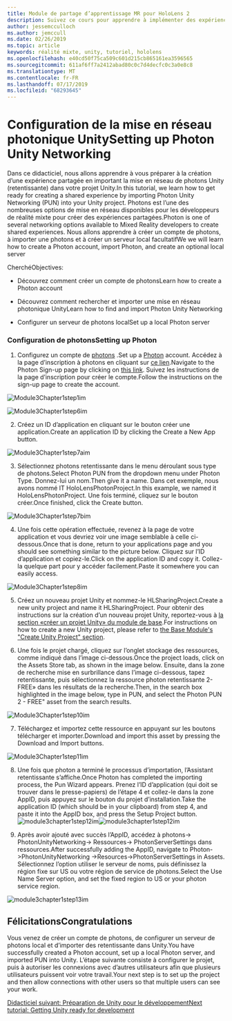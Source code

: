 ```yaml
---
title: Module de partage d’apprentissage MR pour HoloLens 2
description: Suivez ce cours pour apprendre à implémenter des expériences partagées multi-utilisateur dans une application HoloLens 2.
author: jessemcculloch
ms.author: jemccull
ms.date: 02/26/2019
ms.topic: article
keywords: réalité mixte, unity, tutoriel, hololens
ms.openlocfilehash: e40cd50f75ca509c601d215cb865161ea3596565
ms.sourcegitcommit: 611af6ff7a2412abad80c0c7d4decfc0c3a0e8c8
ms.translationtype: MT
ms.contentlocale: fr-FR
ms.lasthandoff: 07/17/2019
ms.locfileid: "68293645"
---
```

#  <a name="setting-up-photon-unity-networking"></a><span data-ttu-id="7d6cc-104">Configuration de la mise en réseau photonique Unity</span><span class="sxs-lookup"><span data-stu-id="7d6cc-104">Setting up Photon Unity Networking</span></span>

<span data-ttu-id="7d6cc-105">Dans ce didacticiel, nous allons apprendre à vous préparer à la création d’une expérience partagée en important la mise en réseau de photons Unity (retentissante) dans votre projet Unity.</span><span class="sxs-lookup"><span data-stu-id="7d6cc-105">In this tutorial, we learn how to get ready for creating a shared experience by importing Photon Unity Networking (PUN) into your Unity project.</span></span> <span data-ttu-id="7d6cc-106">Photons est l’une des nombreuses options de mise en réseau disponibles pour les développeurs de réalité mixte pour créer des expériences partagées.</span><span class="sxs-lookup"><span data-stu-id="7d6cc-106">Photon is one of several networking options available to Mixed Reality developers to create shared experiences.</span></span> <span data-ttu-id="7d6cc-107">Nous allons apprendre à créer un compte de photons, à importer une photons et à créer un serveur local facultatif</span><span class="sxs-lookup"><span data-stu-id="7d6cc-107">We we will learn how to create a Photon account, import Photon, and create an optional local server</span></span>

<span data-ttu-id="7d6cc-108">Cherché</span><span class="sxs-lookup"><span data-stu-id="7d6cc-108">Objectives:</span></span>

* <span data-ttu-id="7d6cc-109">Découvrez comment créer un compte de photons</span><span class="sxs-lookup"><span data-stu-id="7d6cc-109">Learn how to create a Photon account</span></span>

* <span data-ttu-id="7d6cc-110">Découvrez comment rechercher et importer une mise en réseau photonique Unity</span><span class="sxs-lookup"><span data-stu-id="7d6cc-110">Learn how to find and import Photon Unity Networking</span></span>

* <span data-ttu-id="7d6cc-111">Configurer un serveur de photons local</span><span class="sxs-lookup"><span data-stu-id="7d6cc-111">Set up a local Photon server</span></span>

  

### <a name="setting-up-photon"></a><span data-ttu-id="7d6cc-112">Configuration de photons</span><span class="sxs-lookup"><span data-stu-id="7d6cc-112">Setting up Photon</span></span>

1. <span data-ttu-id="7d6cc-113">Configurez un compte de [photons](https://dashboard.photonengine.com/en-US/Account/SignUp) .</span><span class="sxs-lookup"><span data-stu-id="7d6cc-113">Set up a [Photon](https://dashboard.photonengine.com/en-US/Account/SignUp) account.</span></span> <span data-ttu-id="7d6cc-114">Accédez à la page d’inscription à photons en cliquant sur [ce lien](https://dashboard.photonengine.com/en-US/Account/SignUp).</span><span class="sxs-lookup"><span data-stu-id="7d6cc-114">Navigate to the Photon Sign-up page by clicking on [this link](https://dashboard.photonengine.com/en-US/Account/SignUp).</span></span> <span data-ttu-id="7d6cc-115">Suivez les instructions de la page d’inscription pour créer le compte.</span><span class="sxs-lookup"><span data-stu-id="7d6cc-115">Follow the instructions on the sign-up page to create the account.</span></span> 
   

![Module3Chapter1step1im](images/module3chapter1step1im.PNG)

![Module3Chapter1step6im](images/module3chapter1step6im.PNG)

2. <span data-ttu-id="7d6cc-118">Créez un ID d’application en cliquant sur le bouton créer une application.</span><span class="sxs-lookup"><span data-stu-id="7d6cc-118">Create an application ID by clicking the Create a New App button.</span></span>

![Module3Chapter1step7aim](images/module3chapter1step7aim.PNG)

3. <span data-ttu-id="7d6cc-120">Sélectionnez photons retentissante dans le menu déroulant sous type de photons.</span><span class="sxs-lookup"><span data-stu-id="7d6cc-120">Select Photon PUN from the dropdown menu under Photon Type.</span></span> <span data-ttu-id="7d6cc-121">Donnez-lui un nom.</span><span class="sxs-lookup"><span data-stu-id="7d6cc-121">Then give it a name.</span></span> <span data-ttu-id="7d6cc-122">Dans cet exemple, nous avons nommé IT HoloLensPhotonProject.</span><span class="sxs-lookup"><span data-stu-id="7d6cc-122">In this example, we named it HoloLensPhotonProject.</span></span> <span data-ttu-id="7d6cc-123">Une fois terminé, cliquez sur le bouton créer.</span><span class="sxs-lookup"><span data-stu-id="7d6cc-123">Once finished, click the Create button.</span></span>

![Module3Chapter1step7bim](images/module3chapter1step7bim.PNG)

4. <span data-ttu-id="7d6cc-125">Une fois cette opération effectuée, revenez à la page de votre application et vous devriez voir une image semblable à celle ci-dessous.</span><span class="sxs-lookup"><span data-stu-id="7d6cc-125">Once that is done, return to your applications page and you should see something similar to the picture below.</span></span> <span data-ttu-id="7d6cc-126">Cliquez sur l’ID d’application et copiez-le.</span><span class="sxs-lookup"><span data-stu-id="7d6cc-126">Click on the application ID and copy it.</span></span> <span data-ttu-id="7d6cc-127">Collez-la quelque part pour y accéder facilement.</span><span class="sxs-lookup"><span data-stu-id="7d6cc-127">Paste it somewhere you can easily access.</span></span>  

![Module3Chapter1step8im](images/module3chapter1step8im.PNG)

5. <span data-ttu-id="7d6cc-129">Créez un nouveau projet Unity et nommez-le HLSharingProject.</span><span class="sxs-lookup"><span data-stu-id="7d6cc-129">Create a new unity project and name it HLSharingProject.</span></span> <span data-ttu-id="7d6cc-130">Pour obtenir des instructions sur la création d’un nouveau projet Unity, reportez-vous à [la section «créer un projet Unity» du module de base](https://docs.microsoft.com/en-us/windows/mixed-reality/mrlearning-base-ch1#create-new-unity-project).</span><span class="sxs-lookup"><span data-stu-id="7d6cc-130">For instructions on how to create a new Unity project, please refer to [the Base Module's "Create Unity Project" section](https://docs.microsoft.com/en-us/windows/mixed-reality/mrlearning-base-ch1#create-new-unity-project).</span></span> 

6. <span data-ttu-id="7d6cc-131">Une fois le projet chargé, cliquez sur l’onglet stockage des ressources, comme indiqué dans l’image ci-dessous.</span><span class="sxs-lookup"><span data-stu-id="7d6cc-131">Once the project loads, click on the Assets Store tab, as shown in the image below.</span></span> <span data-ttu-id="7d6cc-132">Ensuite, dans la zone de recherche mise en surbrillance dans l’image ci-dessous, tapez retentissante, puis sélectionnez la ressource photon retentissante 2-FREE» dans les résultats de la recherche.</span><span class="sxs-lookup"><span data-stu-id="7d6cc-132">Then, in the search box highlighted in the image below, type in PUN, and select the Photon PUN 2 - FREE" asset from the search results.</span></span> 

![Module3Chapter1step10im](images/module3chapter1step10im.PNG)

7. <span data-ttu-id="7d6cc-134">Téléchargez et importez cette ressource en appuyant sur les boutons télécharger et importer.</span><span class="sxs-lookup"><span data-stu-id="7d6cc-134">Download and import this asset by pressing the Download and Import buttons.</span></span>

![Module3Chapter1step11im](images/module3chapter1step11im.PNG)

8. <span data-ttu-id="7d6cc-136">Une fois que photon a terminé le processus d’importation, l’Assistant retentissante s’affiche.</span><span class="sxs-lookup"><span data-stu-id="7d6cc-136">Once Photon has completed the importing process, the Pun Wizard appears.</span></span> <span data-ttu-id="7d6cc-137">Prenez l’ID d’application (qui doit se trouver dans le presse-papiers) de l’étape 4 et collez-le dans la zone AppID, puis appuyez sur le bouton du projet d’installation.</span><span class="sxs-lookup"><span data-stu-id="7d6cc-137">Take the application ID (which should be in your clipboard) from step 4, and paste it into the AppID box, and press the Setup Project button.</span></span> 
<span data-ttu-id="7d6cc-138">![module3chapter1step12im](images/module3chapter1step12im.PNG)</span><span class="sxs-lookup"><span data-stu-id="7d6cc-138">![module3chapter1step12im](images/module3chapter1step12im.PNG)</span></span>

9. <span data-ttu-id="7d6cc-139">Après avoir ajouté avec succès l’AppID, accédez à photons-> PhotonUnityNetworking-> Ressources-> PhotonServerSettings dans ressources.</span><span class="sxs-lookup"><span data-stu-id="7d6cc-139">After successfully adding the AppID, navigate to Photon->PhotonUnityNetworking ->Resources->PhotonServerSettings in Assets.</span></span> <span data-ttu-id="7d6cc-140">Sélectionnez l’option utiliser le serveur de noms, puis définissez la région fixe sur US ou votre région de service de photons.</span><span class="sxs-lookup"><span data-stu-id="7d6cc-140">Select the Use Name Server option, and set the fixed region to US or your photon service region.</span></span>

![module3chapter1step13im](images/module3chapter1step13im.PNG)

## <a name="congratulations"></a><span data-ttu-id="7d6cc-142">Félicitations</span><span class="sxs-lookup"><span data-stu-id="7d6cc-142">Congratulations</span></span>

<span data-ttu-id="7d6cc-143">Vous venez de créer un compte de photons, de configurer un serveur de photons local et d’importer des retentissante dans Unity.</span><span class="sxs-lookup"><span data-stu-id="7d6cc-143">You have successfully created a Photon account, set up a local Photon server, and imported PUN into Unity.</span></span> <span data-ttu-id="7d6cc-144">L’étape suivante consiste à configurer le projet, puis à autoriser les connexions avec d’autres utilisateurs afin que plusieurs utilisateurs puissent voir votre travail.</span><span class="sxs-lookup"><span data-stu-id="7d6cc-144">Your next step is to set up the project and then allow connections with other users so that multiple users can see your work.</span></span> 

<span data-ttu-id="7d6cc-145">[Didacticiel suivant: Préparation de Unity pour le développement](mrlearning-sharing(photon)-ch2.md)</span><span class="sxs-lookup"><span data-stu-id="7d6cc-145">[Next tutorial: Getting Unity ready for development](mrlearning-sharing(photon)-ch2.md)</span></span>


